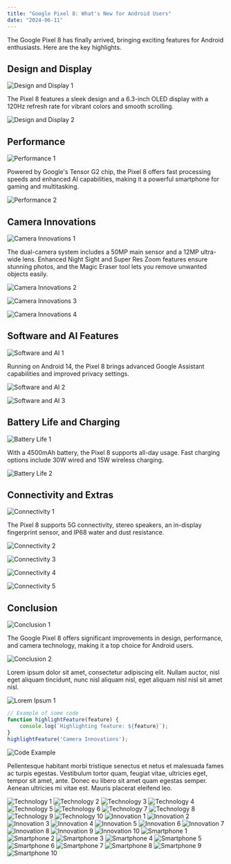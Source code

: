 ```yaml
---
title: "Google Pixel 8: What's New for Android Users"
date: "2024-06-11"
---
```


The Google Pixel 8 has finally arrived, bringing exciting features for Android enthusiasts. Here are the key highlights.

## Design and Display

![Design and Display 1](https://source.unsplash.com/800x600/?design,google)

The Pixel 8 features a sleek design and a 6.3-inch OLED display with a 120Hz refresh rate for vibrant colors and smooth scrolling.

![Design and Display 2](https://source.unsplash.com/800x600/?display,google)

## Performance

![Performance 1](https://source.unsplash.com/800x600/?performance,google)

Powered by Google's Tensor G2 chip, the Pixel 8 offers fast processing speeds and enhanced AI capabilities, making it a powerful smartphone for gaming and multitasking.

![Performance 2](https://source.unsplash.com/800x600/?gaming,google)

## Camera Innovations

![Camera Innovations 1](https://source.unsplash.com/800x600/?camera,google)

The dual-camera system includes a 50MP main sensor and a 12MP ultra-wide lens. Enhanced Night Sight and Super Res Zoom features ensure stunning photos, and the Magic Eraser tool lets you remove unwanted objects easily.

![Camera Innovations 2](https://source.unsplash.com/800x600/?night,google)

![Camera Innovations 3](https://source.unsplash.com/800x600/?zoom,google)

![Camera Innovations 4](https://source.unsplash.com/800x600/?eraser,google)

## Software and AI Features

![Software and AI 1](https://source.unsplash.com/800x600/?software,google)

Running on Android 14, the Pixel 8 brings advanced Google Assistant capabilities and improved privacy settings.

![Software and AI 2](https://source.unsplash.com/800x600/?assistant,google)

![Software and AI 3](https://source.unsplash.com/800x600/?privacy,google)

## Battery Life and Charging

![Battery Life 1](https://source.unsplash.com/800x600/?battery,google)

With a 4500mAh battery, the Pixel 8 supports all-day usage. Fast charging options include 30W wired and 15W wireless charging.

![Battery Life 2](https://source.unsplash.com/800x600/?charging,google)

## Connectivity and Extras

![Connectivity 1](https://source.unsplash.com/800x600/?connectivity,google)

The Pixel 8 supports 5G connectivity, stereo speakers, an in-display fingerprint sensor, and IP68 water and dust resistance.

![Connectivity 2](https://source.unsplash.com/800x600/?5G,google)

![Connectivity 3](https://source.unsplash.com/800x600/?speakers,google)

![Connectivity 4](https://source.unsplash.com/800x600/?fingerprint,google)

![Connectivity 5](https://source.unsplash.com/800x600/?water,dust)

## Conclusion

![Conclusion 1](https://source.unsplash.com/800x600/?conclusion,google)

The Google Pixel 8 offers significant improvements in design, performance, and camera technology, making it a top choice for Android users.

![Conclusion 2](https://source.unsplash.com/800x600/?android,google)

Lorem ipsum dolor sit amet, consectetur adipiscing elit. Nullam auctor, nisl eget aliquam tincidunt, nunc nisl aliquam nisl, eget aliquam nisl nisl sit amet nisl.

![Lorem Ipsum 1](https://source.unsplash.com/800x600/?lorem,ipsum)

```javascript
// Example of some code
function highlightFeature(feature) {
    console.log(`Highlighting feature: ${feature}`);
}
highlightFeature('Camera Innovations');
```

![Code Example](https://source.unsplash.com/800x600/?code,javascript)

Pellentesque habitant morbi tristique senectus et netus et malesuada fames ac turpis egestas. Vestibulum tortor quam, feugiat vitae, ultricies eget, tempor sit amet, ante. Donec eu libero sit amet quam egestas semper. Aenean ultricies mi vitae est. Mauris placerat eleifend leo.

![Technology 1](https://source.unsplash.com/800x600/?technology1)
![Technology 2](https://source.unsplash.com/800x600/?technology2)
![Technology 3](https://source.unsplash.com/800x600/?technology3)
![Technology 4](https://source.unsplash.com/800x600/?technology4)
![Technology 5](https://source.unsplash.com/800x600/?technology5)
![Technology 6](https://source.unsplash.com/800x600/?technology6)
![Technology 7](https://source.unsplash.com/800x600/?technology7)
![Technology 8](https://source.unsplash.com/800x600/?technology8)
![Technology 9](https://source.unsplash.com/800x600/?technology9)
![Technology 10](https://source.unsplash.com/800x600/?technology10)
![Innovation 1](https://source.unsplash.com/800x600/?innovation1)
![Innovation 2](https://source.unsplash.com/800x600/?innovation2)
![Innovation 3](https://source.unsplash.com/800x600/?innovation3)
![Innovation 4](https://source.unsplash.com/800x600/?innovation4)
![Innovation 5](https://source.unsplash.com/800x600/?innovation5)
![Innovation 6](https://source.unsplash.com/800x600/?innovation6)
![Innovation 7](https://source.unsplash.com/800x600/?innovation7)
![Innovation 8](https://source.unsplash.com/800x600/?innovation8)
![Innovation 9](https://source.unsplash.com/800x600/?innovation9)
![Innovation 10](https://source.unsplash.com/800x600/?innovation10)
![Smartphone 1](https://source.unsplash.com/800x600/?smartphone1)
![Smartphone 2](https://source.unsplash.com/800x600/?smartphone2)
![Smartphone 3](https://source.unsplash.com/800x600/?smartphone3)
![Smartphone 4](https://source.unsplash.com/800x600/?smartphone4)
![Smartphone 5](https://source.unsplash.com/800x600/?smartphone5)
![Smartphone 6](https://source.unsplash.com/800x600/?smartphone6)
![Smartphone 7](https://source.unsplash.com/800x600/?smartphone7)
![Smartphone 8](https://source.unsplash.com/800x600/?smartphone8)
![Smartphone 9](https://source.unsplash.com/800x600/?smartphone9)
![Smartphone 10](https://source.unsplash.com/800x600/?smartphone10)

